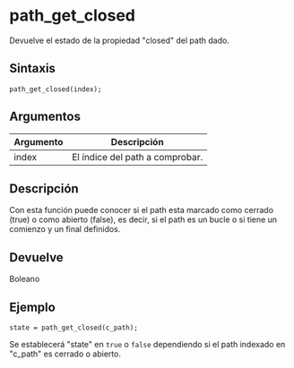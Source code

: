 # path_get_closed

Devuelve el estado de la propiedad "closed" del path dado.

## Sintaxis

  
```gml  
path_get_closed(index);  
```  

## Argumentos

Argumento|Descripción|  
---|---|  
index|El índice del path a comprobar.|  

## Descripción

Con esta función puede conocer si el path esta marcado como cerrado (true) o como abierto (false), es decir, si el path es un bucle o si tiene un comienzo y un final definidos.

## Devuelve

Boleano

## Ejemplo

  
```gml  
state = path_get_closed(c_path);  
```  
Se establecerá "state" en `true` o `false` dependiendo si el path indexado en "c_path" es cerrado o abierto.